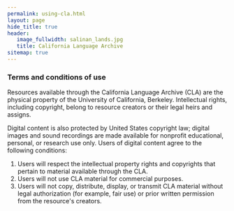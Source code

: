 ```yaml
---
permalink: using-cla.html
layout: page
hide_title: true
header:
   image_fullwidth: salinan_lands.jpg
   title: California Language Archive
sitemap: true
---
```


### Terms and conditions of use

Resources available through the California Language Archive (CLA) are the physical property of the University of California, Berkeley. Intellectual rights, including copyright, belong to resource creators or their legal heirs and assigns.

Digital content is also protected by United States copyright law; digital images and sound recordings are made available for nonprofit educational, personal, or research use only. Users of digital content agree to the following conditions:

1. Users will respect the intellectual property rights and copyrights that pertain to material available through the CLA.
1. Users will not use CLA material for commercial purposes.
1. Users will not copy, distribute, display, or transmit CLA material without legal authorization (for example, fair use) or prior written permission from the resource's creators.
